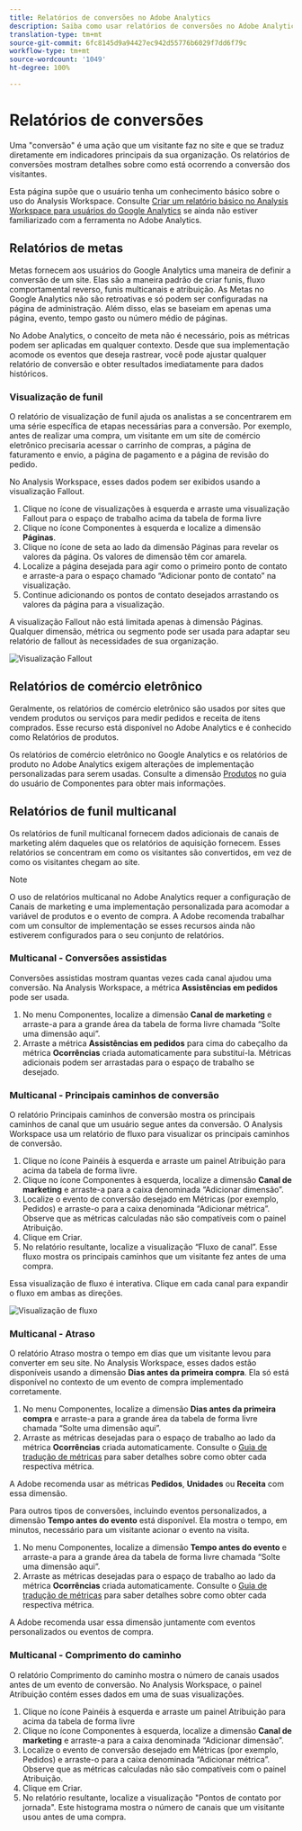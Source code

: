 ```yaml
---
title: Relatórios de conversões no Adobe Analytics
description: Saiba como usar relatórios de conversões no Adobe Analytics.
translation-type: tm+mt
source-git-commit: 6fc8145d9a94427ec942d55776b6029f7dd6f79c
workflow-type: tm+mt
source-wordcount: '1049'
ht-degree: 100%

---
```



# Relatórios de conversões

Uma &quot;conversão&quot; é uma ação que um visitante faz no site e que se traduz diretamente em indicadores principais da sua organização. Os relatórios de conversões mostram detalhes sobre como está ocorrendo a conversão dos visitantes.

Esta página supõe que o usuário tenha um conhecimento básico sobre o uso do Analysis Workspace. Consulte [Criar um relatório básico no Analysis Workspace para usuários do Google Analytics](create-report.md) se ainda não estiver familiarizado com a ferramenta no Adobe Analytics.

## Relatórios de metas

Metas fornecem aos usuários do Google Analytics uma maneira de definir a conversão de um site. Elas são a maneira padrão de criar funis, fluxo comportamental reverso, funis multicanais e atribuição. As Metas no Google Analytics não são retroativas e só podem ser configuradas na página de administração. Além disso, elas se baseiam em apenas uma página, evento, tempo gasto ou número médio de páginas.

No Adobe Analytics, o conceito de meta não é necessário, pois as métricas podem ser aplicadas em qualquer contexto. Desde que sua implementação acomode os eventos que deseja rastrear, você pode ajustar qualquer relatório de conversão e obter resultados imediatamente para dados históricos.

### Visualização de funil

O relatório de visualização de funil ajuda os analistas a se concentrarem em uma série específica de etapas necessárias para a conversão. Por exemplo, antes de realizar uma compra, um visitante em um site de comércio eletrônico precisaria acessar o carrinho de compras, a página de faturamento e envio, a página de pagamento e a página de revisão do pedido.

No Analysis Workspace, esses dados podem ser exibidos usando a visualização Fallout.

1. Clique no ícone de visualizações à esquerda e arraste uma visualização Fallout para o espaço de trabalho acima da tabela de forma livre
2. Clique no ícone Componentes à esquerda e localize a dimensão **Páginas**.
3. Clique no ícone de seta ao lado da dimensão Páginas para revelar os valores da página. Os valores de dimensão têm cor amarela.
4. Localize a página desejada para agir como o primeiro ponto de contato e arraste-a para o espaço chamado “Adicionar ponto de contato” na visualização.
5. Continue adicionando os pontos de contato desejados arrastando os valores da página para a visualização.

A visualização Fallout não está limitada apenas à dimensão Páginas. Qualquer dimensão, métrica ou segmento pode ser usada para adaptar seu relatório de fallout às necessidades de sua organização.

![Visualização Fallout](/help/technotes/ga-to-aa/assets/fallout.png)

## Relatórios de comércio eletrônico

Geralmente, os relatórios de comércio eletrônico são usados por sites que vendem produtos ou serviços para medir pedidos e receita de itens comprados. Esse recurso está disponível no Adobe Analytics e é conhecido como Relatórios de produtos.

Os relatórios de comércio eletrônico no Google Analytics e os relatórios de produto no Adobe Analytics exigem alterações de implementação personalizadas para serem usadas. Consulte a dimensão [Produtos](/help/components/dimensions/product.md) no guia do usuário de Componentes para obter mais informações.

## Relatórios de funil multicanal

Os relatórios de funil multicanal fornecem dados adicionais de canais de marketing além daqueles que os relatórios de aquisição fornecem. Esses relatórios se concentram em como os visitantes são convertidos, em vez de como os visitantes chegam ao site.

>[!NOTE]
>
> O uso de relatórios multicanal no Adobe Analytics requer a configuração de Canais de marketing e uma implementação personalizada para acomodar a variável de produtos e o evento de compra. A Adobe recomenda trabalhar com um consultor de implementação se esses recursos ainda não estiverem configurados para o seu conjunto de relatórios.

### Multicanal - Conversões assistidas

Conversões assistidas mostram quantas vezes cada canal ajudou uma conversão. Na Analysis Workspace, a métrica **Assistências em pedidos** pode ser usada.

1. No menu Componentes, localize a dimensão **Canal de marketing** e arraste-a para a grande área da tabela de forma livre chamada “Solte uma dimensão aqui”.
2. Arraste a métrica **Assistências em pedidos** para cima do cabeçalho da métrica **Ocorrências** criada automaticamente para substituí-la. Métricas adicionais podem ser arrastadas para o espaço de trabalho se desejado.

### Multicanal - Principais caminhos de conversão

O relatório Principais caminhos de conversão mostra os principais caminhos de canal que um usuário segue antes da conversão. O Analysis Workspace usa um relatório de fluxo para visualizar os principais caminhos de conversão.

1. Clique no ícone Painéis à esquerda e arraste um painel Atribuição para acima da tabela de forma livre.
2. Clique no ícone Componentes à esquerda, localize a dimensão **Canal de marketing** e arraste-a para a caixa denominada “Adicionar dimensão”.
3. Localize o evento de conversão desejado em Métricas (por exemplo, Pedidos) e arraste-o para a caixa denominada “Adicionar métrica”. Observe que as métricas calculadas não são compatíveis com o painel Atribuição.
4. Clique em Criar.
5. No relatório resultante, localize a visualização “Fluxo de canal”. Esse fluxo mostra os principais caminhos que um visitante fez antes de uma compra.

Essa visualização de fluxo é interativa. Clique em cada canal para expandir o fluxo em ambas as direções.

![Visualização de fluxo](/help/technotes/ga-to-aa/assets/flow.png)

### Multicanal - Atraso

O relatório Atraso mostra o tempo em dias que um visitante levou para converter em seu site. No Analysis Workspace, esses dados estão disponíveis usando a dimensão **Dias antes da primeira compra**. Ela só está disponível no contexto de um evento de compra implementado corretamente.

1. No menu Componentes, localize a dimensão **Dias antes da primeira compra** e arraste-a para a grande área da tabela de forma livre chamada “Solte uma dimensão aqui”.
2. Arraste as métricas desejadas para o espaço de trabalho ao lado da métrica **Ocorrências** criada automaticamente. Consulte o [Guia de tradução de métricas](common-metrics.md) para saber detalhes sobre como obter cada respectiva métrica.

A Adobe recomenda usar as métricas **Pedidos**, **Unidades** ou **Receita** com essa dimensão.

Para outros tipos de conversões, incluindo eventos personalizados, a dimensão **Tempo antes do evento** está disponível. Ela mostra o tempo, em minutos, necessário para um visitante acionar o evento na visita.

1. No menu Componentes, localize a dimensão **Tempo antes do evento** e arraste-a para a grande área da tabela de forma livre chamada “Solte uma dimensão aqui”.
2. Arraste as métricas desejadas para o espaço de trabalho ao lado da métrica **Ocorrências** criada automaticamente. Consulte o [Guia de tradução de métricas](common-metrics.md) para saber detalhes sobre como obter cada respectiva métrica.

A Adobe recomenda usar essa dimensão juntamente com eventos personalizados ou eventos de compra.

### Multicanal - Comprimento do caminho

O relatório Comprimento do caminho mostra o número de canais usados antes de um evento de conversão. No Analysis Workspace, o painel Atribuição contém esses dados em uma de suas visualizações.

1. Clique no ícone Painéis à esquerda e arraste um painel Atribuição para acima da tabela de forma livre
2. Clique no ícone Componentes à esquerda, localize a dimensão **Canal de marketing** e arraste-a para a caixa denominada “Adicionar dimensão”.
3. Localize o evento de conversão desejado em Métricas (por exemplo, Pedidos) e arraste-o para a caixa denominada “Adicionar métrica”. Observe que as métricas calculadas não são compatíveis com o painel Atribuição.
4. Clique em Criar.
5. No relatório resultante, localize a visualização &quot;Pontos de contato por jornada&quot;. Este histograma mostra o número de canais que um visitante usou antes de uma compra.
